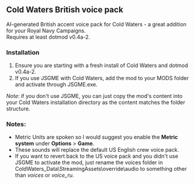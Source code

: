 ## Cold Waters British voice pack
AI-generated British accent voice pack for Cold Waters - a great addition for your Royal Navy Campaigns.\
Requires at least dotmod v0.4a-2.

### Installation
1) Ensure you are starting with a fresh install of Cold Waters and dotmod v0.4a-2.
2) If you use JSGME with Cold Waters, add the mod to your MODS folder and activate through JSGME.exe.
   
_Note:_ if you don't use JSGME, you can just copy the mod's content into your Cold Waters installation directory as the content matches the folder structure.

### Notes:
* Metric Units are spoken so I would suggest you enable the **Metric system** under **Options** > **Game**.
* These sounds will replace the default US English crew voice pack. 
* If you want to revert back to the US voice pack and you didn't use JSGME to activate the mod, just rename the voices folder in ColdWaters_Data\StreamingAssets\override\audio to something other than *voices* or *voice_ru*.
